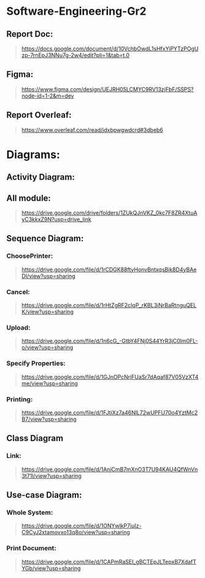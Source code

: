 # Software-Engineering-Gr2
## Report Doc: 
> https://docs.google.com/document/d/10VchbOwdL1sHfxYiPYTzPOgUzp-7rnEpJ3NNu7g-2w4/edit?pli=1&tab=t.0

## Figma: 
> https://www.figma.com/design/UEJRH05LCMYC9RV13zjFbF/SSPS?node-id=1-2&m=dev

## Report Overleaf: 
> https://www.overleaf.com/read/jdxbpwgwdcrd#3dbeb6


# Diagrams:

## Activity Diagram:
## All module:
> https://drive.google.com/drive/folders/1ZUkQJnVKZ_0kc7F8ZR4XtuAyC3kkxZ9N?usp=drive_link

## Sequence Diagram:
### ChoosePrinter: 
> https://drive.google.com/file/d/1rCDGK88ftyHonvBntxqsBik8D4yBAeDI/view?usp=sharing

### Cancel: 
> https://drive.google.com/file/d/1rHtZgRF2cIqP_rKBL3iNrBaRtnguQELK/view?usp=sharing

### Upload: 
> https://drive.google.com/file/d/1n6cG_-GtbY4FNj0S44YrR3jC0lm0FL-o/view?usp=sharing

### Specify Properties: 
> https://drive.google.com/file/d/1GJnOPcNriFUaSr7dAqaf87V05VzXT4me/view?usp=sharing

### Printing: 
> https://drive.google.com/file/d/1FJtiXz7a46NlL72wUPFU70o4YztMc2B7/view?usp=sharing

## Class Diagram
### Link:
> https://drive.google.com/file/d/1AnjCmB7mXnO3T7U94KAU4QfWnVn3t71l/view?usp=sharing

## Use-case Diagram:
### Whole System:
> https://drive.google.com/file/d/1ONYwlkP7iuIz-C9CyJ2xtamovxo13q8o/view?usp=sharing

### Print Document:
> https://drive.google.com/file/d/1CAPmRaSEI_gBCTEpJLTepxB7XdafTYGb/view?usp=sharing
